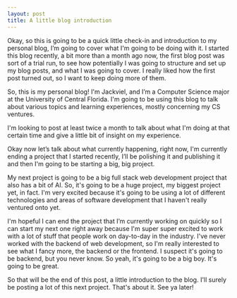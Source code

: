 ```yaml
---
layout: post
title: A little blog introduction
---
```


Okay, so this is going to be a quick little check-in and introduction to my personal blog, I’m going to cover what I'm going to be doing with it. I started this blog recently, a bit more than a month ago now, the first blog post was sort of a trial run, to see how potentially I was going to structure and set up my blog posts, and what I was going to cover. I really liked how the first post turned out, so I want to keep doing more of them.

So, this is my personal blog! I'm Jackviel, and I’m a Computer Science major at the University of Central Florida. I'm going to be using this blog to talk about various topics and learning experiences, mostly concerning my CS ventures.

I'm looking to post at least twice a month to talk about what I'm doing at that certain time and give a little bit of insight on my experience.

Okay now let’s talk about what currently happening, right now, I'm currently ending a project that I started recently, I’ll be polishing it and publishing it and then I'm going to be starting a big, big project.

My next project is going to be a big full stack web development project that also has a bit of AI. So, it's going to be a huge project, my biggest project yet, in fact. I'm very excited because it's going to be using a lot of different technologies and areas of software development that I haven't really ventured onto yet.

I'm hopeful I can end the project that I’m currently working on quickly so I can start my next one right away because I'm super super excited to work with a lot of stuff that people work on day-to-day in the industry. I've never worked with the backend of web development, so I'm really interested to see what I fancy more, the backend or the frontend. I suspect it's going to be backend, but you never know. So yeah, it's going to be a big boy. 
It's going to be great.

So that will be the end of this post, a little introduction to the blog. I'll surely be posting a lot of this next project. That's about it. See ya later!
